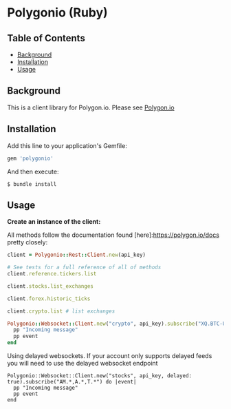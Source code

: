 # Polygonio (Ruby)

## Table of Contents

- [Background](#background)
- [Installation](#installation)
- [Usage](#usage)

## Background

This is a client library for Polygon.io. Please see [Polygon.io](https://polygon.io)

## Installation

Add this line to your application's Gemfile:

```ruby
gem 'polygonio'
```

And then execute:

    $ bundle install


## Usage

**Create an instance of the client:**

All methods follow the documentation found [here]:https://polygon.io/docs pretty closely:



```ruby
client = Polygonio::Rest::Client.new(api_key)

# See tests for a full reference of all of methods
client.reference.tickers.list

client.stocks.list_exchanges

client.forex.historic_ticks

client.crypto.list # list exchanges

Polygonio::Websocket::Client.new("crypto", api_key).subscribe("XQ.BTC-USD") do |event|
  pp "Incoming message"
  pp event
end
```

Using delayed websockets.  If your account only supports delayed feeds you will need to use the delayed websocket endpoint

```
Polygonio::Websocket::Client.new("stocks", api_key, delayed: true).subscribe("AM.*,A.*,T.*") do |event|
  pp "Incoming message"
  pp event
end
```

